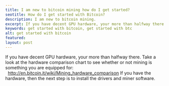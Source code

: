 ```yaml
---
title: I am new to bitcoin mining how do I get started?
seotitle: How do I get started with Bitcoin?
description: I am new to bitcoin mining.
excerpt: If you have decent GPU hardware, your more than halfway there.
keywords: get started with bitcoin, get started with btc
alt: get started with bitcoin
featured: 
layout: post
---
```

If you have decent GPU hardware, your more than halfway there.
Take a look at the hardware comparison chart to see whether or not mining is something you are equipped for:
  http://en.bitcoin.it/wiki/Mining_hardware_comparison
If you have the hardware, then the next step is to install the drivers and miner software.
